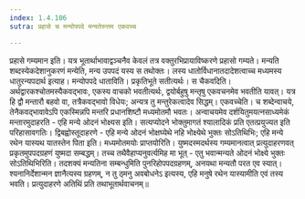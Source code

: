 ```yaml
---
index: 1.4.106
sutra: प्रहासे च मन्योपपदे मन्यतेरुत्तम एकवच्च

---
```

 प्रहासे गम्यमान इति। यत्र भूतार्थाभावाद्वञ्चनैव केवलं तत्र वक्तुरभिप्रायाविष्करणे प्रहासो गम्यते। मन्यति शब्दस्येकदेशानुकरणं मन्येति, मन्य उपपदं यस्य स तथोक्तः। लस्य धातोर्विधानातदादेशत्वाच्च मध्यमस्य धातुरन्यपदार्थ इत्याह। मन्योपपदे धाताविति। प्रकृतिभूते सतीत्यर्थः। स चैकवदिति। अर्थद्वारकश्चोतमस्यैकवद्भावः, एकस्य वाचको भवतीत्यर्थः, द्वयोर्बहुषु मन्तृषु एकवचनमेव भवतीति यावत्। यत्र हि द्वौ मन्तारौ बहवो वा, तत्रैकवद्भावो विधेयः; अन्यत्र तु मन्तुरेकत्वादेव सिद्धम्। एकवच्चेति। च शब्देन्वाचये, तेनैकवद्भावावेऽपि एकस्मिन्नपि मन्तरि प्रधानशिष्टौ मध्यमोतमौ भवतः।  अन्वाचयमेव दर्शयितुमयत्नसाध्यमेकं मन्तारमुदाहरति - एहि मन्ये ओदनं भोक्ष्यस इति। सत्यप्योदने भोक्तुमागतं श्यालादिकं प्रति एतत्प्रयुज्यत इति परिहासावगतिः। द्विबह्वोस्तूदाहरणे - एहि मन्ये ओदनं भोक्षघ्येथे नहि भोक्ष्येथे भुक्तः सोऽतिथिभिः; एहि मन्ये रथेन यास्यथ यातस्तेन पिता इति। मध्यमोतमयोः प्राप्तयोरिति। युष्मदस्मदर्थस्य गम्यमानत्वात् प्रत्युदाहरणवत् प्रकृतमुपपदग्रहणं युष्मदा सम्बद्धम्। तच्च तथैवैहाप्यनुवर्त्यमिह मा भूत् - एतु भवान्मन्यते ओदनं भोक्ष्ये भुक्तः सोऽतिथिभिरिति। तदशक्यं मन्यतिना सम्बन्धुमिति पुनरिहोपपदग्रहणम्, अनयथा मन्यतौ परत एव स्यात्। श्यनानिर्देशान्मन ज्ञानैत्यस्य ग्रहणम्, न तु ठ्मनु अवबोधनेऽ इत्यस्य, एहि मनुषे रथेन यास्यामीति एवं तस्य भवति। प्रत्युदाहरणे अतिथिं प्रति तथाभूतार्थवाचनम्॥